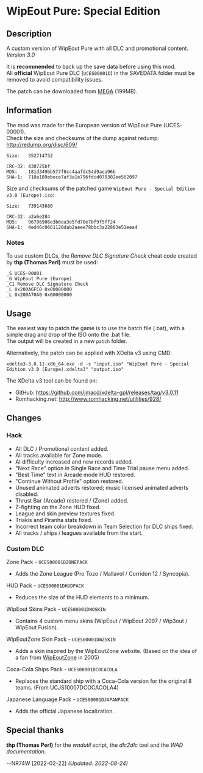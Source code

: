 # WipEout Pure: Special Edition

## Description

A custom version of WipEout Pure with all DLC and promotional content. *Version 3.0*

It is **recommended** to back up the save data before using this mod.  
All **official** WipEout Pure DLC (`UCES00001D`) in the SAVEDATA folder must be removed to avoid compatibility issues.

The patch can be downloaded from [MEGA](https://mega.nz/folder/pd4WmL6Y#iIBs0iR0Jws6jRpjH-F08w) (199MB).

## Information

The mod was made for the European version of WipEout Pure (UCES-00001).  
Check the size and checksums of the dump against redump: http://redump.org/disc/609/

```
Size:   352714752

CRC-32: 430725bf
MD5:    181d349bb577f0cc4aafdc54d9aea96b
SHA-1:  710a189ebece7af3a1e796fdcd070302ee562097
```

Size and checksums of the patched game `WipEout Pure - Special Edition v3.0 (Europe).iso`:

```
Size:   739143680

CRC-32: a2a6e284
MD5:    96706906e3b6ea3e5fd70e7bf9f5ff24
SHA-1:  4ed46c0661120dab2aeee78bbc3a22883e51eea4
```

### Notes
To use custom DLCs, the *Remove DLC Signature Check* cheat code created by **thp (Thomas Perl)** must be used:

```
_S UCES-00001
_G WipEout Pure (Europe)
_C1 Remove DLC Signature Check
_L 0x200A6FC0 0x00000000
_L 0x200A70A0 0x00000000
```

## Usage

The easiest way to patch the game is to use the batch file (.bat), with a simple drag and drop of the ISO onto the .bat file.  
The output will be created in a new `patch` folder.

Alternatively, the patch can be applied with XDelta v3 using CMD:
```
xdelta3-3.0.11-x86_64.exe -d -s "input.iso" "WipEout Pure - Special Edition v3.0 (Europe).xdelta3" "output.iso"
```

The XDelta v3 tool can be found on:
- GitHub: https://github.com/jmacd/xdelta-gpl/releases/tag/v3.0.11
- Romhacking.net: http://www.romhacking.net/utilities/928/

## Changes

### Hack
- All DLC / Promotional content added.
- All tracks available for Zone mode.
- AI difficulty increased and new records added.
- "Next Race" option in Single Race and Time Trial pause menu added.
- "Best Time" text in Arcade mode HUD restored.
- "Continue Without Profile" option restored.
- Unused animated adverts restored; music licensed animated adverts disabled.
- Thrust Bar (Arcade) restored / (Zone) added.
- Z-fighting on the Zone HUD fixed.
- League and skin preview textures fixed.
- Triakis and Piranha stats fixed.
- Incorrect team color breakdown in Team Selection for DLC ships fixed.
- All tracks / ships / leagues available from the start.

### Custom DLC
Zone Pack - `UCES00001DZONEPACK`
- Adds the Zone League (Pro Tozo / Mallavol / Corridon 12 / Syncopia).

HUD Pack - `UCES00001DHUDPACK`
- Reduces the size of the HUD elements to a minimum.

WipEout Skins Pack - `UCES00001DWOSKIN`
- Contains 4 custom menu skins (WipEout / WipEout 2097 / Wip3out / WipEout Fusion).

WipEoutZone Skin Pack - `UCES00001DWZSKIN`
- Adds a skin inspired by the WipEoutZone website. (Based on the idea of a fan from [WipEoutZone](https://www.wipeoutzone.com/forum/showthread.php?2809-WipeoutZonE-Skin) in 2005)

Coca-Cola Ships Pack - `UCES00001DCOCACOLA`
- Replaces the standard ship with a Coca-Cola version for the original 8 teams. (From UCJS10007DCOCACOLA4)

Japanese Language Pack - `UCES00001DJAPANPACK`
- Adds the official Japanese localization.

## Special thanks

**thp (Thomas Perl)** for the *wadutil* script, the *dlc2dlc* tool and the *WAD documentation*.

--NR74W [2022-02-22] *(Updated: 2022-08-24)*
